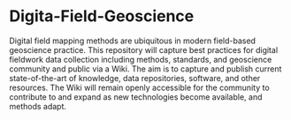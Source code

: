 # Digita-Field-Geoscience

Digital field mapping methods are ubiquitous in modern field-based geoscience practice. This repository will capture best practices for digital fieldwork data collection including methods, standards, and geoscience community and public via a Wiki. The aim is to capture and publish current state-of-the-art of knowledge, data repositories, software, and other resources. The Wiki will remain openly accessible for the community to contribute to and expand as new technologies become available, and methods adapt.
